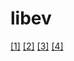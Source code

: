 # libev

[[1]](https://luohaha.github.io/Chinese-uvbook/source/basics_of_libuv.html)
[[2]](https://blog.csdn.net/drdairen/article/details/53694550)
[[3]](https://blog.csdn.net/drdairen/article/details/53746944)
[[4]](https://segmentfault.com/a/1190000003063859)

